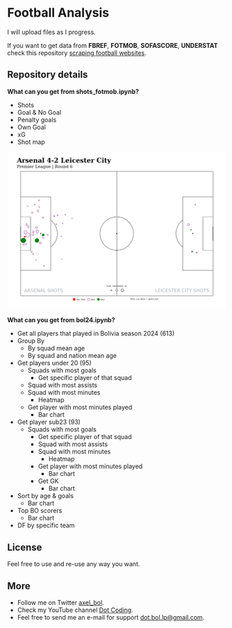 # Football Analysis

I will upload files as I progress.

If you want to get data from **FBREF**, **FOTMOB**, **SOFASCORE**, **UNDERSTAT** check this repository [scraping football websites](https://github.com/axelbol/scraping-football-sites).

## Repository details

__What can you get from shots_fotmob.ipynb?__

- Shots
- Goal & No Goal
- Penalty goals
- Own Goal
- xG
- Shot map

![shotmap](https://github.com/axelbol/football-analysis/blob/main/images/image.png?raw=true)

__What can you get from bol24.ipynb?__

- Get all players that played in Bolivia season 2024 (613)
- Group By
  - By squad mean age
  - By squad and nation mean age
- Get players under 20 (95)
  - Squads with most goals
    - Get specific player of that squad
  - Squad with most assists
  - Squad with most minutes
    - Heatmap
  - Get player with most minutes played
    - Bar chart
- Get player sub23 (93)
  - Squads with most goals
      - Get specific player of that squad
    - Squad with most assists
    - Squad with most minutes
      - Heatmap
    - Get player with most minutes played
      - Bar chart
    - Get GK
      - Bar chart
- Sort by age & goals
  - Bar chart
- Top BO scorers
  - Bar chart
- DF by specific team

## License

Feel free to use and re-use any way you want.

## More

- Follow me on Twitter [axel_bol](https://x.com/axel_bol).
- Check my YouTube channel [Dot Coding](https://www.youtube.com/@DotCoding).
- Feel free to send me an e-mail for support [dot.bol.lp@gmail.com](mailto:dot.bol.lp@gmail.com).
